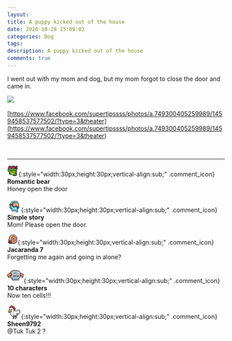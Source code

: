 ```yaml
---
layout: 
title: A puppy kicked out of the house
date: 2020-10-28 15:09:02
categories: Dog
tags: 
description: A puppy kicked out of the house
comments: true
---
```


I went out with my mom and dog, but my mom forgot to close the door and came in.

![](https://blog.kakaocdn.net/dn/5Sexr/btqLTxZXTko/emvrGfBbwGHYuHaGkiNHK0/img.jpg)

[https://www.facebook.com/supertipssss/photos/a.749300405259989/1459458537577502/?type=3&theater](<https://www.facebook.com/supertipssss/photos/a.749300405259989/1459458537577502/?type=3&theater>)

​

* * *

![comment](/assets/character/frog.png){:style="width:30px;height:30px;vertical-align:sub;" .comment_icon} **Romantic bear**  
Honey open the door   
  
![comment](/assets/character/goggle.png){:style="width:30px;height:30px;vertical-align:sub;" .comment_icon} **Simple story**  
Mom! Please open the door.  
  
![comment](/assets/character/snail.png){:style="width:30px;height:30px;vertical-align:sub;" .comment_icon} **Jacaranda 7**  
Forgetting me again and going in alone?   
  
![comment](/assets/character/skull.png){:style="width:30px;height:30px;vertical-align:sub;" .comment_icon} **10 characters**  
Now ten cells!!!   
  
![comment](/assets/character/chicken.png){:style="width:30px;height:30px;vertical-align:sub;" .comment_icon} **Sheen9792**  
@Tuk Tuk 2 ?  
  


